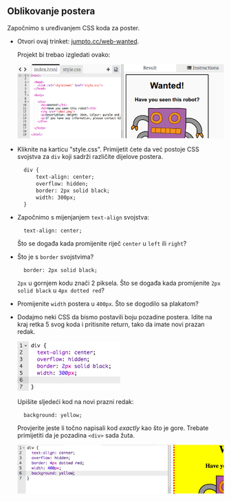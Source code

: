 ## Oblikovanje postera

Započnimo s uređivanjem CSS koda za poster.

+ Otvori ovaj trinket: <a target="_blank" href="http://jumpto.cc/web-wanted">jumpto.cc/web-wanted</a>.
    
    Projekt bi trebao izgledati ovako:
    
    ![snimka zaslona](images/wanted-starter.png)

+ Kliknite na karticu "style.css". Primijetit ćete da već postoje CSS svojstva za `div` koji sadrži različite dijelove postera.
    
        div {
            text-align: center;
            overflow: hidden;
            border: 2px solid black;
            width: 300px;
        }   
        

+ Započnimo s mijenjanjem `text-align` svojstva:
    
        text-align: center;
        
    
    Što se događa kada promijenite riječ `center` u `left` ili `right`?

+ Što je s `border` svojstvima?
    
        border: 2px solid black;
        
    
    `2px` u gornjem kodu znači 2 piksela. Što se događa kada promijenite `2px solid black` u `4px dotted red`?

+ Promijenite `width` postera u `400px`. Što se dogodilo sa plakatom?

+ Dodajmo neki CSS da bismo postavili boju pozadine postera. Idite na kraj retka 5 svog koda i pritisnite return, tako da imate novi prazan redak.
    
    ![snimka zaslona](images/wanted-newline.png)
    
    Upišite sljedeći kod na novi prazni redak:
    
        background: yellow;
        
    
    Provjerite jeste li točno napisali kod *exactly* kao što je gore. Trebate primijetiti da je pozadina `<div>` sada žuta.
    
    ![snimka zaslona](images/wanted-background.png)
